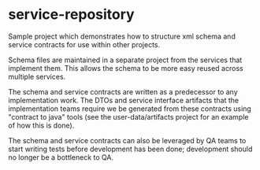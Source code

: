 service-repository
===========

Sample project which demonstrates how to structure xml schema and service contracts for use within other projects. 

Schema files are maintained in a separate project from the services that implement them. This allows the schema to be more easy reused across multiple services.

The schema and service contracts are written as a predecessor to any implementation work. The DTOs and service interface artifacts that the implementation teams require we be generated from these contracts using "contract to java" tools (see the user-data/artifacts project for an example of how this is done).

The schema and service contracts can also be leveraged by QA teams to start writing tests before development has been done; development should no longer be a bottleneck to QA. 